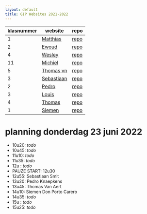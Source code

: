 ```yaml
---
layout: default
title: GIP Websites 2021-2022
---
```


| klasnummer | website | repo |
|---|---|---|
| 1 | [Matthias](https://lissun.github.io/Gipwebsite/) | [repo](https://github.com/Lissun/Gipwebsite) |
| 2 | [Ewoud](https://ewoudf-immalle.github.io/Gipwebsite/) | [repo](https://github.com/EwoudF-immalle/Gipwebsite) |
| 4 | [Wesley](https://wesleyvl-immalle.github.io/Gipwebsite/) | [repo](https://github.com/wesleyvl-immalle/Gipwebsite/) |
| 11 | [Michiel](https://michielvdb-immalle.github.io/GIPwebsite/) | [repo](https://github.com/MichielVDB-immalle/GIPwebsite) |
| 5 | [Thomas vn](https://thomasvn-immalle.github.io/GIPWebsite/) | [repo](https://github.com/ThomasVN-immalle/GIPWebsite) |
| 3 | [Sebastiaan](sebastiaan-immalle.github.io/gipwebsite/) | [repo](https://github.com/sebastiaan-immalle/Gipwebsite) |
| 2 | [Pedro](https://poiminator.github.io/GIPWebsite/) | [repo]( https://github.com/pOiMiNaToR/Gipwebsite) | 
| 3 | [Louis](https://louish-immalle.github.io/GIPWebsite/) | [repo](https://github.com/LouisH-immalle/GIPWebsite) |
| 4 | [Thomas](https://commiemonkey.github.io/GIP-Website/) | [repo](https://github.com/CommieMonkey/GIP-Website) |
| 1 | [Siemen](https://siemendpc-immalle.github.io/Gipwebsite/) | [repo](https://github.com/SiemenDPC-immalle/Gipwebsite) | 



# planning donderdag 23 juni 2022

- 10u20: *todo*
- 10u45: *todo*
- 11u10: *todo*
- 11u35: *todo*
- 12u  : *todo*
- PAUZE START: 12u30
- 12u55: Sebastiaan Smit
- 13u20: Pedro Knaepkens
- 13u45: Thomas Van Aert
- 14u10: Siemen Don Porto Carero
- 14u35: *todo*
- 15u  : *todo*
- 15u25: *todo*
